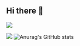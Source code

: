## Hi there 👋
<img src="https://capsule-render.vercel.app/api?type=waving&color=FF2F70&height=300&section=header&text=Welcome%20to%20NaYeon's%20GitHub%20👋&animation=twinkling&fontSize=52" />

<a href="https://hits.seeyoufarm.com"><img src="https://hits.seeyoufarm.com/api/count/incr/badge.svg?url=https%3A%2F%2Fwww.naver.com%2Fqkrskdus7979&count_bg=%23D52C618&title_bg=%23000000&icon=gmail.svg&icon_color=%23D52C61&title=EMAIL&edge_flat=false"/></a>
![Anurag's GitHub stats](https://github-readme-stats.vercel.app/api?username=qkrskdusdlqslek&show_icons=true&theme=radical)


<!--
**qkrskdusdlqslek/qkrskdusdlqslek** is a ✨ _special_ ✨ repository because its `README.md` (this file) appears on your GitHub profile.

Here are some ideas to get you started:

- 🔭 I’m currently working on ...
- 🌱 I’m currently learning ...
- 👯 I’m looking to collaborate on ...
- 🤔 I’m looking for help with ...
- 💬 Ask me about ...
- 📫 How to reach me: ...
- 😄 Pronouns: ...
- ⚡ Fun fact: ...
-->
